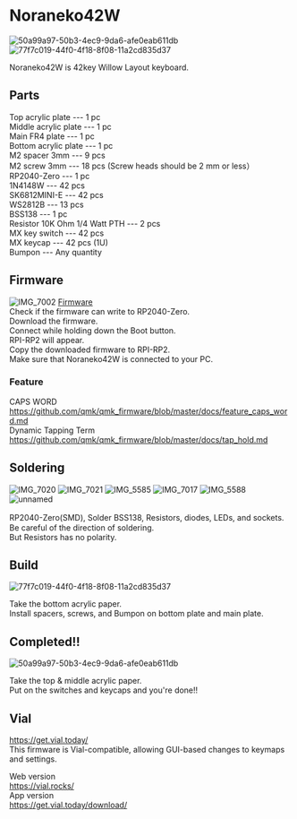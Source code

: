 # Noraneko42W
![50a99a97-50b3-4ec9-9da6-afe0eab611db](https://user-images.githubusercontent.com/5214078/234233830-b950278c-9dc0-409d-80ea-9711eaa28864.png)
![77f7c019-44f0-4f18-8f08-11a2cd835d37](https://user-images.githubusercontent.com/5214078/234233882-9f5b7b9d-7cc3-4c86-afa1-ace0eb25df0a.png)


Noraneko42W is 42key Willow Layout keyboard.  

## Parts  

Top acrylic plate --- 1 pc  
Middle acrylic plate --- 1 pc   
Main FR4 plate --- 1 pc   
Bottom acrylic plate --- 1 pc   
M2 spacer 3mm --- 9 pcs  
M2 screw 3mm --- 18 pcs  (Screw heads should be 2 mm or less）  
RP2040-Zero --- 1 pc   
1N4148W --- 42 pcs  
SK6812MINI-E --- 42 pcs  
WS2812B --- 13 pcs  
BSS138 --- 1 pc  
Resistor 10K Ohm 1/4 Watt PTH --- 2 pcs  
MX key switch --- 42 pcs    
MX keycap   --- 42 pcs (1U)   
Bumpon --- Any quantity 

## Firmware
![IMG_7002](https://user-images.githubusercontent.com/5214078/201300486-a19fce27-7261-4fac-a14e-f837b712de54.jpeg)
[Firmware](https://github.com/darakuneko/Noraneko/raw/main/noraneko42w/v1.0/firmware/noraneko42w_vial.uf2)  
Check if the firmware can write to RP2040-Zero.  
Download the firmware.   
Connect while holding down the Boot button.  
RPI-RP2 will appear.  
Copy the downloaded firmware to RPI-RP2.  
Make sure that Noraneko42W is connected to your PC.

### Feature
CAPS WORD  
https://github.com/qmk/qmk_firmware/blob/master/docs/feature_caps_word.md   
Dynamic Tapping Term   
https://github.com/qmk/qmk_firmware/blob/master/docs/tap_hold.md  

## Soldering
![IMG_7020](https://user-images.githubusercontent.com/5214078/201305293-fc02600c-bd61-48fc-b5ba-b1e6f3c53741.jpeg)
![IMG_7021](https://user-images.githubusercontent.com/5214078/201386019-704d5e56-faff-4dc6-a010-397cb9949110.jpeg)
![IMG_5585](https://user-images.githubusercontent.com/5214078/196370976-1ae8f0df-43c9-4802-8a62-8c840f756a45.png)
![IMG_7017](https://user-images.githubusercontent.com/5214078/201293813-f836e7c0-ed6d-4031-ab17-09eea528efa6.jpg)
![IMG_5588](https://user-images.githubusercontent.com/5214078/196371378-a40fc202-53ea-49b4-a9e6-ca88323a2bc1.png)
![unnamed](https://user-images.githubusercontent.com/5214078/234236638-de475c43-c586-493f-8152-63ca74c02ff0.jpg)

RP2040-Zero(SMD), Solder BSS138, Resistors, diodes, LEDs, and sockets.　  
Be careful of the direction of soldering.  
But Resistors has no polarity.

## Build
![77f7c019-44f0-4f18-8f08-11a2cd835d37](https://user-images.githubusercontent.com/5214078/234233882-9f5b7b9d-7cc3-4c86-afa1-ace0eb25df0a.png)

Take the bottom acrylic paper.   
Install spacers, screws, and Bumpon on bottom plate and main plate.

## Completed!!
![50a99a97-50b3-4ec9-9da6-afe0eab611db](https://user-images.githubusercontent.com/5214078/234233830-b950278c-9dc0-409d-80ea-9711eaa28864.png)

Take the top & middle acrylic paper.  
Put on the switches and keycaps and you're done!!

## Vial 
https://get.vial.today/  
This firmware is Vial-compatible, allowing GUI-based changes to keymaps and settings.  

Web version  
https://vial.rocks/  
App version  
https://get.vial.today/download/  

